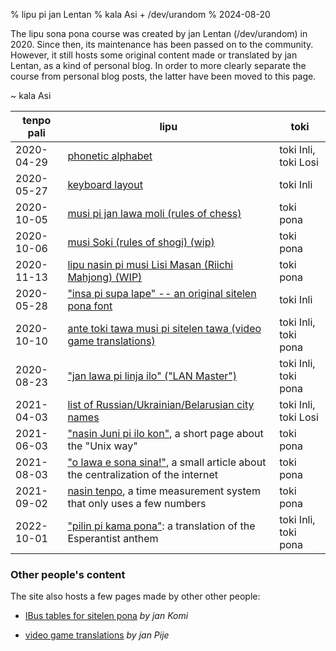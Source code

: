 % lipu pi jan Lentan
% kala Asi + /dev/urandom
% 2024-08-20

The lipu sona pona course was created by jan Lentan (/dev/urandom) in 2020.
Since then, its maintenance has been passed on to the community. However, it
still hosts some original content made or translated by jan Lentan, as a kind
of personal blog. In order to more clearly separate the course from personal
blog posts, the latter have been moved to this page.

~ kala Asi

| tenpo pali | lipu                                                                                                 | toki                 |
|------------|------------------------------------------------------------------------------------------------------|----------------------|
| 2020-04-29 | [phonetic alphabet](lentan/phonetic_alphabet)                                                        | toki Inli, toki Losi |
| 2020-05-27 | [keyboard layout](lentan/keyboard)                                                                   | toki Inli            |
| 2020-10-05 | [musi pi jan lawa moli (rules of chess)](lentan/chess)                                               | toki pona            |
| 2020-10-06 | [musi Soki (rules of shogi) (wip)](lentan/shogi)                                                     | toki pona            |
| 2020-11-13 | [lipu nasin pi musi Lisi Masan (Riichi Mahjong) (WIP)](lentan/riichi_mahjong)                        | toki pona            |
| 2020-05-28 | ["insa pi supa lape" -- an original sitelen pona font](lentan/supalape)                              | toki Inli            |
| 2020-10-10 | [ante toki tawa musi pi sitelen tawa (video game translations)](lentan/game_patches)                 | toki Inli, toki pona |
| 2020-08-23 | ["jan lawa pi linja ilo" ("LAN Master")](lentan/jan_lawa_pi_linja_ilo)                               | toki Inli, toki pona |
| 2021-04-03 | [list of Russian/Ukrainian/Belarusian city names](lentan/city_names)                                 | toki Inli, toki Losi |
| 2021-06-03 | ["nasin Juni pi ilo kon"](lentan/nasin_juni), a short page about the "Unix way"                      | toki pona            |
| 2021-08-03 | ["o lawa e sona sina!"](lentan/o_lawa_e_sona_sina), a small article about the centralization of the internet | toki pona    |
| 2021-09-02 | [nasin tenpo](lentan/nasin_tenpo), a time measurement system that only uses a few numbers            | toki pona            |
| 2022-10-01 | ["pilin pi kama pona"](lentan/la_espero): a translation of the Esperantist anthem                    | toki Inli, toki pona |

### Other people's content

The site also hosts a few pages made by other other people:

* [IBus tables for sitelen pona](lentan/sitelen_pona_ibus) _by jan Komi_

* [video game translations](lentan/game_patches_jp) _by jan Pije_
